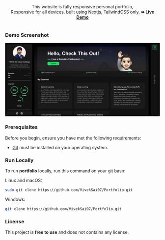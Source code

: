 <div align="center">
  This website is fully responsive personal portfolio, <br />Responsive for all devices, built using Nextjs, TailwindCSS only.
  <a href="https://vivek-portfolio-dr2da5a5f-viveksai07s-projects.vercel.app/"><strong>➥ Live Demo</strong></a>
</div>

<br />

### Demo Screenshot

![Vivek Portfolio Desktop Demo](./public/readme-images/portfolio.png "Desktop Demo")

### Prerequisites

Before you begin, ensure you have met the following requirements:

- [Git](https://git-scm.com/downloads "Download Git") must be installed on your operating system.

### Run Locally

To run **portfolio** locally, run this command on your git bash:

Linux and macOS:

```bash
sudo git clone https://github.com/VivekSai07/Portfolio.git
```

Windows:

```bash
git clone https://github.com/VivekSai07/Portfolio.git
```

### License

This project is **free to use** and does not contains any license.
